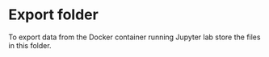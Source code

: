 # Export folder
To export data from the Docker container running Jupyter lab store the files in this folder.
